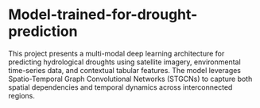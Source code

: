 # Model-trained-for-drought-prediction
This project presents a multi-modal deep learning architecture for predicting hydrological droughts using satellite imagery, environmental time-series data, and contextual tabular features. The model leverages Spatio-Temporal Graph Convolutional Networks (STGCNs) to capture both spatial dependencies and temporal dynamics across interconnected regions.
